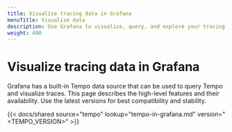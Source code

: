 ```yaml
---
title: Visualize tracing data in Grafana
menuTitle: Visualize data
description: Use Grafana to visualize, query, and explore your tracing data with the built-in Tempo data source.
weight: 400
---
```


# Visualize tracing data in Grafana

Grafana has a built-in Tempo data source that can be used to query Tempo and visualize traces.
This page describes the high-level features and their availability.
Use the latest versions for best compatibility and stability.

[//]: # 'Shared content for best practices for traces'
[//]: # 'This content is located in /tempo/docs/sources/shared/tempo-in-grafana.md'

{{< docs/shared source="tempo" lookup="tempo-in-grafana.md" version="<TEMPO_VERSION>" >}}
